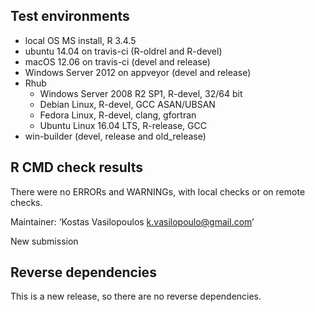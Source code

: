 ## Test environments

* local OS MS install, R 3.4.5
* ubuntu 14.04 on travis-ci (R-oldrel and R-devel)
* macOS 12.06 on travis-ci (devel and release)
* Windows Server 2012 on appveyor (devel and release)
* Rhub
  * Windows Server 2008 R2 SP1, R-devel, 32/64 bit
  * Debian Linux, R-devel, GCC ASAN/UBSAN
  * Fedora Linux, R-devel, clang, gfortran
  * Ubuntu Linux 16.04 LTS, R-release, GCC
* win-builder (devel, release and old_release)

## R CMD check results 

There were no ERRORs and WARNINGs, with local checks or on remote checks.



Maintainer: ‘Kostas Vasilopoulos <k.vasilopoulo@gmail.com>’

New submission

## Reverse dependencies

This is a new release, so there are no reverse dependencies.
